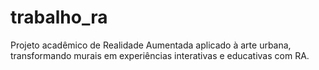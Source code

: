 # trabalho_ra
Projeto acadêmico de Realidade Aumentada aplicado à arte urbana, transformando murais em experiências interativas e educativas com RA.

